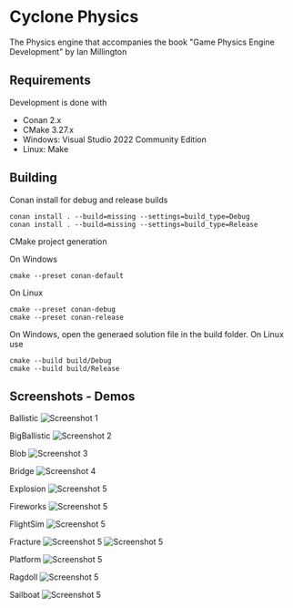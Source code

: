 # Cyclone Physics

The Physics engine that accompanies the book "Game Physics Engine Development" by Ian Millington

## Requirements

Development is done with
* Conan 2.x
* CMake 3.27.x
* Windows: Visual Studio 2022 Community Edition
* Linux: Make

## Building

Conan install for debug and release builds
```
conan install . --build=missing --settings=build_type=Debug
conan install . --build=missing --settings=build_type=Release
```

CMake project generation

On Windows
```
cmake --preset conan-default
```

On Linux
```
cmake --preset conan-debug
cmake --preset conan-release
```

On Windows, open the generaed solution file in the build folder.
On Linux use
```
cmake --build build/Debug
cmake --build build/Release
```

## Screenshots - Demos

Ballistic
![Screenshot 1](./doc/ballistic_screenshot_1.jpg)

BigBallistic
![Screenshot 2](./doc/bigballistic_screenshot_1.jpg)

Blob
![Screenshot 3](./doc/blob_screenshot_1.jpg)

Bridge
![Screenshot 4](./doc/bridge_screenshot_1.jpg)

Explosion
![Screenshot 5](./doc/explosion_screenshot_1.jpg)

Fireworks
![Screenshot 5](./doc/fireworks_screenshot_1.jpg)

FlightSim
![Screenshot 5](./doc/flightsim_screenshot_1.jpg)

Fracture
![Screenshot 5](./doc/fracture_screenshot_1.jpg)
![Screenshot 5](./doc/fracture_screenshot_2.jpg)

Platform
![Screenshot 5](./doc/platform_screenshot_1.jpg)

Ragdoll
![Screenshot 5](./doc/ragdoll_screenshot_1.jpg)

Sailboat
![Screenshot 5](./doc/sailboat_screenshot_1.jpg)